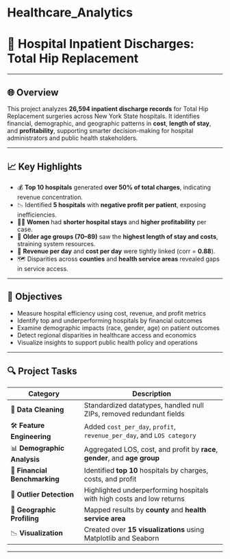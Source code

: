 # Healthcare_Analytics


# 🏥 Hospital Inpatient Discharges: Total Hip Replacement

---

## 🌐 Overview

This project analyzes **26,594 inpatient discharge records** for Total Hip Replacement surgeries across New York State hospitals. It identifies financial, demographic, and geographic patterns in **cost**, **length of stay**, and **profitability**, supporting smarter decision-making for hospital administrators and public health stakeholders.

---

## 📈 Key Highlights

- 💰 **Top 10 hospitals** generated **over 50% of total charges**, indicating revenue concentration.
- 📉 Identified **5 hospitals** with **negative profit per patient**, exposing inefficiencies.
- 👩‍⚕️ **Women** had **shorter hospital stays** and **higher profitability** per case.
- 🧓 **Older age groups (70–89)** saw the **highest length of stay and costs**, straining system resources.
- 🧮 **Revenue per day** and **cost per day** were tightly linked (corr = **0.88**).
- 🗺️ Disparities across **counties** and **health service areas** revealed gaps in service access.

---

## 🎯 Objectives

- Measure hospital efficiency using cost, revenue, and profit metrics  
- Identify top and underperforming hospitals by financial outcomes  
- Examine demographic impacts (race, gender, age) on patient outcomes  
- Detect regional disparities in healthcare access and economics  
- Visualize insights to support public health policy and operations  

---

## 🔍 Project Tasks

| Category             | Description |
|----------------------|-------------|
| 🧹 **Data Cleaning**   | Standardized datatypes, handled null ZIPs, removed redundant fields |
| 🛠️ **Feature Engineering** | Added `cost_per_day`, `profit`, `revenue_per_day`, and `LOS category` |
| 📊 **Demographic Analysis** | Aggregated LOS, cost, and profit by **race**, **gender**, and **age group** |
| 💸 **Financial Benchmarking** | Identified **top 10** hospitals by charges, costs, and profit |
| 🚩 **Outlier Detection** | Highlighted underperforming hospitals with high costs and low returns |
| 📍 **Geographic Profiling** | Mapped results by **county** and **health service area** |
| 📉 **Visualization** | Created over **15 visualizations** using Matplotlib and Seaborn |

---

